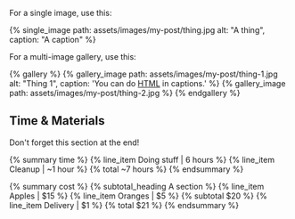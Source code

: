 For a single image, use this:

{% single_image path: assets/images/my-post/thing.jpg alt: "A thing", caption: "A caption" %}

For a multi-image gallery, use this:

{% gallery %}
{% gallery_image path: assets/images/my-post/thing-1.jpg alt: "Thing 1", caption: 'You can do <a href="https://w3.org/">HTML</a> in captions.' %}
{% gallery_image path: assets/images/my-post/thing-2.jpg %}
{% endgallery %}

## Time & Materials ##

Don't forget this section at the end!

{% summary time %}
{% line_item Doing stuff | 6 hours %}
{% line_item Cleanup | ~1 hour %}
{% total ~7 hours %}
{% endsummary %}

{% summary cost %}
{% subtotal_heading A section %}
{% line_item Apples | $15 %}
{% line_item Oranges | $5 %}
{% subtotal $20 %}
{% line_item Delivery | $1 %}
{% total $21 %}
{% endsummary %}
